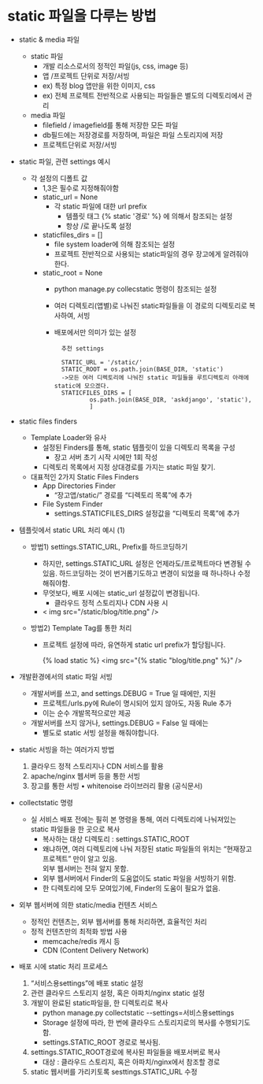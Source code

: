 # static 파일을 다루는 방법

- static & media 파일
    - static 파일
        - 개발 리소스로서의 정적인 파일(js, css, image 등)
        - 앱 /프로젝트 단위로 저장/서빙
        - ex) 특정 blog 앱만을 위한 이미지, css
        - ex) 전체 프로젝트 전반적으로 사용되는 파일들은 별도의 디렉토리에서 관리
    - media 파일
        - filefield / imagefield를 통해 저장한 모든 파일
        - db필드에는 저장경로를 저장하며, 파일은 파일 스토리지에 저장
        - 프로젝트단위로 저장/서빙

- static 파일, 관련 settings 예시
    - 각 설정의 디폴트 값
        - 1,3은 필수로 지정해줘야함
        - static_url = None
            - 각 static 파일에 대한 url prefix
                - 템플릿 태그 {% static '경로' %} 에 의해서 참조되는 설정
                - 항상 /로 끝나도록 설정
        - staticfiles_dirs = []
            - file system loader에 의해 참조되는 설정
            - 프로젝트 전반적으로 사용되는 static파일의 경우 장고에게 알려줘야 한다.
        - static_root = None
            - python manage.py collecstatic 명령이 참조되는 설정
            - 여러 디렉토리(앱별)로 나눠진 static파일들을 이 경로의 디렉토리로 복사하여, 서빙
            - 배포에서만 의미가 있는 설정
            
                
                    추천 settings
    
                    STATIC_URL = '/static/'
                    STATIC_ROOT = os.path.join(BASE_DIR, 'static') 
                    ->모든 여러 디렉토리에 나눠진 static 파일들을 루트디렉토리 아래에 static에 모으겠다.
                    STATICFILES_DIRS = [
                            os.path.join(BASE_DIR, 'askdjango', 'static'),
                            ]

- static files finders
    - Template Loader와 유사
        - 설정된 Finders를 통해, static 템플릿이 있을 디렉토리 목록을 구성
            - 장고 서버 초기 시작 시에만 1회 작성
        - 디렉토리 목록에서 지정 상대경로를 가지는 static 파일 찾기.
    - 대표적인 2가지 Static Files Finders
        - App Directories Finder
            - “장고앱/static/” 경로를 “디렉토리 목록”에 추가
        - File System Finder
            - settings.STATICFILES_DIRS 설정값을 “디렉토리 목록”에 추가
            
- 템플릿에서 static URL 처리 예시 (1)
    - 방법1) settings.STATIC_URL, Prefix를 하드코딩하기
        - 하지만, settings.STATIC_URL 설정은 언제라도/프로젝트마다 변경될 수<br>
        있음. 하드코딩하는 것이 번거롭기도하고 변경이 되었을 때 하나하나 수정해줘야함.
        - 무엇보다, 배포 시에는 static_url 설정값이 변경됩니다.
            - 클라우드 정적 스토리지나 CDN 사용 시
        - < img src="/static/blog/title.png" />
    
    - 방법2) Template Tag를 통한 처리
        - 프로젝트 설정에 따라, 유연하게 static url prefix가 할당됩니다.
        
            
            {% load static %}
            <img src="{% static "blog/title.png" %}" />
            
- 개발환경에서의 static 파일 서빙
    - 개발서버를 쓰고, and settings.DEBUG = True 일 때에만, 지원
        - 프로젝트/urls.py에 Rule이 명시되어 있지 않아도, 자동 Rule 추가
        - 이는 순수 개발목적으로만 제공
    - 개발서버를 쓰지 않거나, settings.DEBUG = False 일 때에는
        - 별도로 static 서빙 설정을 해줘야합니다.
        
- static 서빙을 하는 여러가지 방법
    1. 클라우드 정적 스토리지나 CDN 서비스를 활용
    2. apache/nginx 웹서버 등을 통한 서빙
    3. 장고를 통한 서빙
        • whitenoise 라이브러리 활용 (공식문서)
        
- collectstatic 명령
    - 실 서비스 배포 전에는 필히 본 명령을 통해, 여러 디렉토리에 나눠져있는 static 파일들을 한 곳으로 복사
        - 복사하는 대상 디렉토리 : settings.STATIC_ROOT
        - 왜냐하면, 여러 디렉토리에 나눠 저장된 static 파일들의 위치는 “현재장고 프로젝트” 만이 알고 있음.<br> 외부 웹서버는 전혀 알지 못함.
        - 외부 웹서버에서 Finder의 도움없이도 static 파일을 서빙하기 위함.
        - 한 디렉토리에 모두 모여있기에, Finder의 도움이 필요가 없음.
        
- 외부 웹서버에 의한 static/media 컨텐츠 서비스
    - 정적인 컨텐츠는, 외부 웹서버를 통해 처리하면, 효율적인 처리
    - 정적 컨텐츠만의 최적화 방법 사용
        - memcache/redis 캐시 등
        - CDN (Content Delivery Network)
        
- 배포 시에 static 처리 프로세스
    1. “서비스용settings”에 배포 static 설정
    2. 관련 클라우드 스토리지 설정, 혹은 아파치/nginx static 설정
    3. 개발이 완료된 static파일을, 한 디렉토리로 복사
        - python manage.py collectstatic --settings=서비스용settings
        - Storage 설정에 따라, 한 번에 클라우드 스토리지로의 복사를 수행되기도 함.
        - settings.STATIC_ROOT 경로로 복사됨.
    4. settings.STATIC_ROOT경로에 복사된 파일들을 배포서버로 복사
        - 대상 : 클라우드 스토리지, 혹은 아파치/nginx에서 참조할 경로
    5. static 웹서버를 가리키토록 sesttings.STATIC_URL 수정